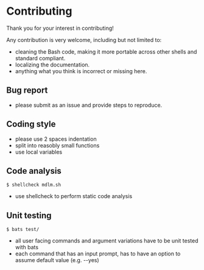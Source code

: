 
# Contributing

Thank you for your interest in contributing!

Any contribution is very welcome, including but not limited to:

* cleaning the Bash code, making it more portable across other shells and standard compliant.
* localizing the documentation.
* anything what you think is incorrect or missing here.

## Bug report

* please submit as an issue and provide steps to reproduce.

## Coding style

* please use 2 spaces indentation
* split into reasobly small functions
* use local variables

## Code analysis

```console
$ shellcheck mdlm.sh
```

* use shellcheck to perform static code analysis

## Unit testing

```console
$ bats test/
```

* all user facing commands and argument variations have to be unit tested with bats
* each command that has an input prompt, has to have an option to assume default value (e.g. --yes)
